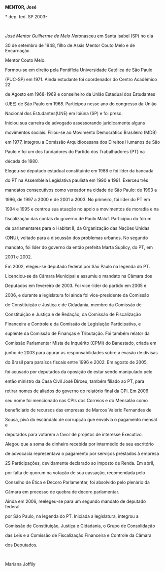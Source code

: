 **MENTOR, José**



\* dep. fed. SP 2003-



 



*José Mentor Guilherme de Melo Neto*nasceu em Santa Isabel (SP) no dia

30 de setembro de 1948, filho de Assis Mentor Couto Melo e de Encarnação

Mentor Couto Melo.



Formou-se em direito pela Pontifícia Universidade Católica de São Paulo

(PUC-SP) em 1971. Ainda estudante foi coordenador do Centro Acadêmico 22

de Agosto em 1968-1969 e conselheiro da União Estadual dos Estudantes

(UEE) de São Paulo em 1968. Participou nesse ano do congresso da União

Nacional dos Estudantes(UNE) em Ibiúna (SP) e foi preso.



Iniciou sua carreira de advogado assessorando juridicamente alguns

movimentos sociais. Filiou-se ao Movimento Democrático Brasileiro (MDB)

em 1977, integrou a Comissão Arquidiocesana dos Direitos Humanos de São

Paulo e foi um dos fundadores do Partido dos Trabalhadores (PT) na

década de 1980.



Elegeu-se deputado estadual constituinte em 1988 e foi líder da bancada

do PT na Assembleia Legislativa paulista em 1990 e 1991. Exerceu três

mandatos consecutivos como vereador na cidade de São Paulo: de 1993 a

1996, de 1997 a 2000 e de 2001 a 2003. No primeiro, foi líder do PT em

1994 e 1995 e centrou sua atuação no apoio a movimentos de moradia e na

fiscalização das contas do governo de Paulo Maluf. Participou do fórum

de parlamentares para o Habitat II, da Organização das Nações Unidas

(ONU), voltado para a discussão dos problemas urbanos. No segundo

mandato, foi líder do governo da então prefeita Marta Suplicy, do PT, em

2001 e 2002.



Em 2002, elegeu-se deputado federal por São Paulo na legenda do PT.

Licenciou-se da Câmara Municipal e assumiu o mandato na Câmara dos

Deputados em fevereiro de 2003. Foi vice-líder do partido em 2005 e

2006, e durante a legislatura foi ainda foi vice-presidente da Comissão

de Constituição e Justiça e de Cidadania, membro da Comissão de

Constituição e Justiça e de Redação, da Comissão de Fiscalização

Financeira e Controle e da Comissão de Legislação Participativa, e

suplente da Comissão de Finanças e Tributação. Foi também relator da

Comissão Parlamentar Mista de Inquérito (CPMI) do Banestado, criada em

junho de 2003 para apurar as responsabilidades sobre a evasão de divisas

do Brasil para paraísos fiscais entre 1996 e 2002. Em agosto de 2005,

foi acusado por deputados da oposição de estar sendo manipulado pelo

então ministro da Casa Civil José Dirceu, também filiado ao PT, para

retirar nomes de aliados do governo do relatório final da CPI. Em 2006

seu nome foi mencionado nas CPIs dos Correios e do Mensalão como

beneficiário de recursos das empresas de Marcos Valério Fernandes de

Sousa, pivô do escândalo de corrupção que envolvia o pagamento mensal a

deputados para votarem a favor de projetos de interesse Executivo.

Alegou que a soma de dinheiro recebida por intermédio de seu escritório

de advocacia representava o pagamento por serviços prestados à empresa

2S Participações, devidamente declarado ao Imposto de Renda. Em abril,

por falta de quorum na votação de sua cassação, recomendada pelo

Conselho de Ética e Decoro Parlamentar, foi absolvido pelo plenário da

Câmara em processo de quebra de decoro parlamentar.



Ainda em 2006, reelegeu-se para um segundo mandato de deputado federal

por São Paulo, na legenda do PT. Iniciada a legislatura, integrou a

Comissão de Constituição, Justiça e Cidadania, o Grupo de Consolidação

das Leis e a Comissão de Fiscalização Financeira e Controle da Câmara

dos Deputados.



 



Mariana Joffily




